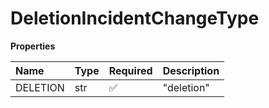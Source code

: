 # DeletionIncidentChangeType

**Properties**

| Name     | Type | Required | Description |
| :------- | :--- | :------- | :---------- |
| DELETION | str  | ✅       | "deletion"  |
